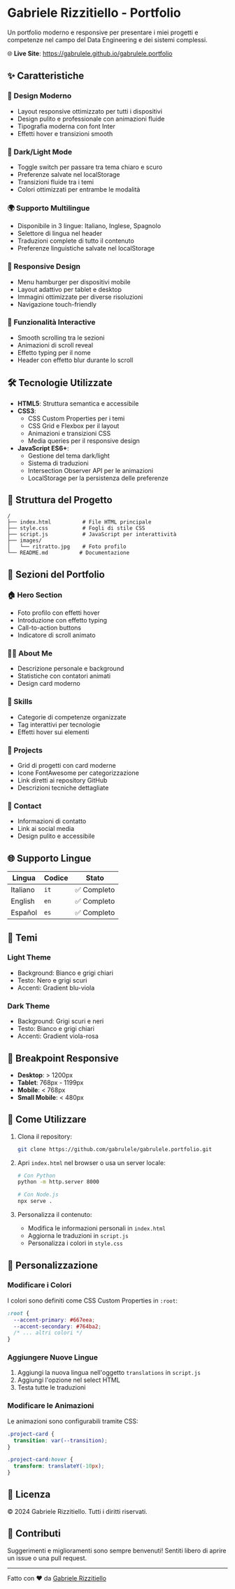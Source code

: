 # Gabriele Rizzitiello - Portfolio

Un portfolio moderno e responsive per presentare i miei progetti e competenze nel campo del Data Engineering e dei sistemi complessi.

🌐 **Live Site**: https://gabrulele.github.io/gabrulele.portfolio

## ✨ Caratteristiche

### 🎨 Design Moderno
- Layout responsive ottimizzato per tutti i dispositivi
- Design pulito e professionale con animazioni fluide
- Tipografia moderna con font Inter
- Effetti hover e transizioni smooth

### 🌙 Dark/Light Mode
- Toggle switch per passare tra tema chiaro e scuro
- Preferenze salvate nel localStorage
- Transizioni fluide tra i temi
- Colori ottimizzati per entrambe le modalità

### 🌍 Supporto Multilingue
- Disponibile in 3 lingue: Italiano, Inglese, Spagnolo
- Selettore di lingua nel header
- Traduzioni complete di tutto il contenuto
- Preferenze linguistiche salvate nel localStorage

### 📱 Responsive Design
- Menu hamburger per dispositivi mobile
- Layout adattivo per tablet e desktop
- Immagini ottimizzate per diverse risoluzioni
- Navigazione touch-friendly

### 🚀 Funzionalità Interactive
- Smooth scrolling tra le sezioni
- Animazioni di scroll reveal
- Effetto typing per il nome
- Header con effetto blur durante lo scroll

## 🛠️ Tecnologie Utilizzate

- **HTML5**: Struttura semantica e accessibile
- **CSS3**: 
  - CSS Custom Properties per i temi
  - CSS Grid e Flexbox per il layout
  - Animazioni e transizioni CSS
  - Media queries per il responsive design
- **JavaScript ES6+**:
  - Gestione del tema dark/light
  - Sistema di traduzioni
  - Intersection Observer API per le animazioni
  - LocalStorage per la persistenza delle preferenze

## 📁 Struttura del Progetto

```
/
├── index.html          # File HTML principale
├── style.css           # Fogli di stile CSS
├── script.js           # JavaScript per interattività
├── images/            
│   └── ritratto.jpg    # Foto profilo
└── README.md          # Documentazione
```

## 🎯 Sezioni del Portfolio

### 🏠 Hero Section
- Foto profilo con effetti hover
- Introduzione con effetto typing
- Call-to-action buttons
- Indicatore di scroll animato

### 👨‍💻 About Me
- Descrizione personale e background
- Statistiche con contatori animati
- Design card moderno

### 💼 Skills
- Categorie di competenze organizzate
- Tag interattivi per tecnologie
- Effetti hover sui elementi

### 🚀 Projects
- Grid di progetti con card moderne
- Icone FontAwesome per categorizzazione
- Link diretti ai repository GitHub
- Descrizioni tecniche dettagliate

### 📧 Contact
- Informazioni di contatto
- Link ai social media
- Design pulito e accessibile

## 🌐 Supporto Lingue

| Lingua | Codice | Stato |
|--------|--------|-------|
| Italiano | `it` | ✅ Completo |
| English | `en` | ✅ Completo |
| Español | `es` | ✅ Completo |

## 🎨 Temi

### Light Theme
- Background: Bianco e grigi chiari
- Testo: Nero e grigi scuri
- Accenti: Gradient blu-viola

### Dark Theme  
- Background: Grigi scuri e neri
- Testo: Bianco e grigi chiari
- Accenti: Gradient viola-rosa

## 📱 Breakpoint Responsive

- **Desktop**: > 1200px
- **Tablet**: 768px - 1199px  
- **Mobile**: < 768px
- **Small Mobile**: < 480px

## 🚀 Come Utilizzare

1. Clona il repository:
   ```bash
   git clone https://github.com/gabrulele/gabrulele.portfolio.git
   ```

2. Apri `index.html` nel browser o usa un server locale:
   ```bash
   # Con Python
   python -m http.server 8000
   
   # Con Node.js
   npx serve .
   ```

3. Personalizza il contenuto:
   - Modifica le informazioni personali in `index.html`
   - Aggiorna le traduzioni in `script.js`
   - Personalizza i colori in `style.css`

## 🔧 Personalizzazione

### Modificare i Colori
I colori sono definiti come CSS Custom Properties in `:root`:

```css
:root {
  --accent-primary: #667eea;
  --accent-secondary: #764ba2;
  /* ... altri colori */
}
```

### Aggiungere Nuove Lingue
1. Aggiungi la nuova lingua nell'oggetto `translations` in `script.js`
2. Aggiungi l'opzione nel select HTML
3. Testa tutte le traduzioni

### Modificare le Animazioni
Le animazioni sono configurabili tramite CSS:

```css
.project-card {
  transition: var(--transition);
}

.project-card:hover {
  transform: translateY(-10px);
}
```

## 📄 Licenza

© 2024 Gabriele Rizzitiello. Tutti i diritti riservati.

## 🤝 Contributi

Suggerimenti e miglioramenti sono sempre benvenuti! Sentiti libero di aprire un issue o una pull request.

---

Fatto con ❤️ da [Gabriele Rizzitiello](https://github.com/gabrulele)